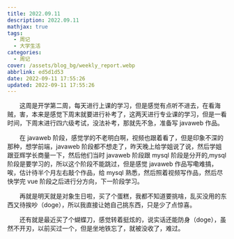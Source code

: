 ```yaml
---
title: 2022.09.11
description: 2022.09.11
mathjax: true
tags:
  - 周记
  - 大学生活
categories:
  - 周记
cover: /assets/blog_bg/weekly_report.webp
abbrlink: ed5d1d53
date: 2022-09-11 17:55:26
updated: 2022-09-11 17:55:26
---
```


&emsp;&emsp;这周是开学第二周，每天进行上课的学习，但是感觉有点听不进去，在看海贼，害，本来是感觉下周末就要进行补考了，这两天进行专业课的学习，但是一看时间，下周末进行四六级考试，没法补考，那就先不急，准备写 javaweb 作品。

&emsp;&emsp;在 javaweb 阶段，感觉学的不老明白啊，视频也跟着看了，但是印象不深的那种，想学前端，javaweb 阶段都不想走了，昨天晚上给学姐说了说，然后学姐跟亚辉学长商量一下，然后他们当时 javaweb 阶段跟 mysql 阶段是分开的,mysql 阶段是要学习的，所以这个阶段不能跳过，但是感觉 javaweb 作品写嘞难搞，唉，估计待半个月左右敲个作品，给 mysql 熟悉，然后照着视频写作品，然后尽快学完 vue 阶段之后进行分方向，下一阶段学习。

&emsp;&emsp;再就是明天就是对象生日啦，买了个蛋糕，我都不知道要挑啥，乱买没用的东西又待挨吵（doge），所以我直接让她自己挑东西，只是少了点惊喜。

&emsp;&emsp;还有就是最近买了个蝴蝶刀，感觉转着挺炫的，说实话还能防身（doge），虽然不开刃，以前买过一个，但是坐地铁忘了，就被没收了，难过。
